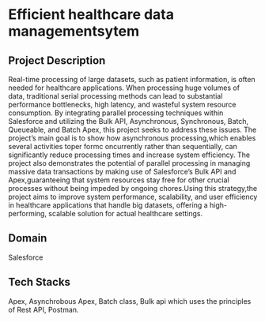 # **Efficient healthcare data managementsytem**

## **Project Description**
 Real-time processing of large datasets, such as patient information, is often needed for healthcare applications. When processing huge volumes of data, traditional serial processing methods can lead to substantial performance bottlenecks, high latency, and wasteful system resource consumption. By integrating parallel processing techniques within Salesforce and utilizing the Bulk API, Asynchronous, Synchronous, Batch, Queueable, and Batch Apex, this project seeks to address these issues. The project’s main goal is 
to show how asynchronous processing,which enables several activities toper formc oncurrently rather than sequentially, can significantly reduce processing times and increase system efficiency. The project also demonstrates the potential of parallel processing in managing massive data transactions by making use of Salesforce’s Bulk API and Apex,guaranteeing that system resources stay free for other crucial processes without being impeded by ongoing chores.Using this strategy,the project aims to improve system performance, scalability, and user efficiency in healthcare applications that handle big datasets, offering a high-performing, scalable solution for actual healthcare settings.


## **Domain**
Salesforce

## **Tech Stacks**
Apex,
 Asynchrobous Apex,
 Batch class,
 Bulk api which uses the principles of Rest API,
 Postman.


